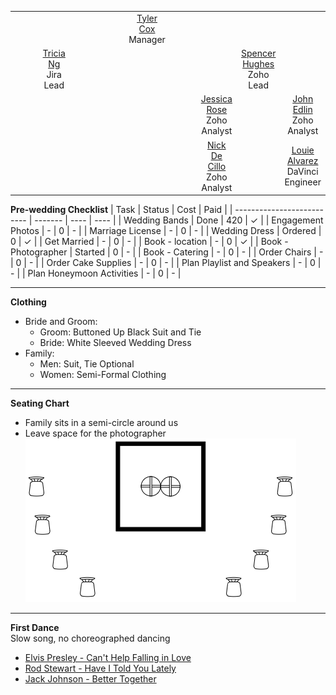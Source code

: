 <table style="text-align:center; width:100%; background-color:FFFFFF">
<tbody>
<tr>
<td style="width: 11%"></td>
<td style="width: 11%"></td>
<td style="width: 11%"></td>
<td style="width: 11%"></td>
<td style="width: 11%"><a href="https://teams.microsoft.com/l/chat/0/0?users=tyler.cox@loxleyservices.com">Tyler Cox</a> <br> Manager</td>
<td style="width: 11%"></td>
<td style="width: 11%"></td>
<td style="width: 11%"></td>
<td style="width: 11%"></td>
</tr>
<tr>
<td style="width: 11%"></td>
<td style="width: 11%"><a href="https://teams.microsoft.com/l/chat/0/0?users=Tricia.Ng@loxleyservices.com">Tricia Ng</a> <br> Jira Lead</td>
<td style="width: 11%"></td>
<td style="width: 11%"></td>
<td style="width: 11%"></td>
<td style="width: 11%"></td>
<td style="width: 11%"></td>
<td style="width: 11%"><a href="https://teams.microsoft.com/l/chat/0/0?users=spencer.hughes@loxleyservices.com">Spencer Hughes</a> <br> Zoho Lead</td>
<td style="width: 11%"></td>
</tr>
<tr>
<td style="width: 11%"></td>
<td style="width: 11%"></td>
<td style="width: 11%"></td>
<td style="width: 11%"></td>
<td style="width: 11%"></td>
<td style="width: 11%"></td>
<td style="width: 11%"><a href="https://teams.microsoft.com/l/chat/0/0?users=jessica.rose@loxleyservices.com">Jessica Rose</a> <br> Zoho Analyst</td>
<td style="width: 11%"></td>
<td style="width: 11%"><a href="https://teams.microsoft.com/l/chat/0/0?users=john.edlin@loxleyservices.com">John Edlin</a> <br> Zoho Analyst</td>
</tr>
<tr>
<td style="width: 11%"></td>
<td style="width: 11%"></td>
<td style="width: 11%"></td>
<td style="width: 11%"></td>
<td style="width: 11%"></td>
<td style="width: 11%"></td>
<td style="width: 11%"><a href="https://teams.microsoft.com/l/chat/0/0?users=nick.decillo@loxleyservices.com">Nick De Cillo</a> <br> Zoho Analyst</td>
<td style="width: 11%"></td>
<td style="width: 11%"><a href="https://teams.microsoft.com/l/chat/0/0?users=louie.alvarez@loxleyservices.com">Louie Alvarez</a> <br> DaVinci Engineer</td>
</tr>
</tbody>
</table>








**Pre-wedding Checklist**
| Task                       | Status  | Cost | Paid |
| -------------------------- | ------- | ---- | ---- |
| Wedding Bands              | Done    | 420  | ✓    |
| Engagement Photos          | -       | 0    | -    |
| Marriage License           | -       | 0    | -    |
| Wedding Dress              | Ordered | 0    | ✓    |
| Get Married                | -       | 0    | -    |
| Book - location            | -       | 0    | ✓    |
| Book - Photographer        | Started | 0    | -    |
| Book - Catering            | -       | 0    | -    |
| Order Chairs               | -       | 0    | -    |
| Order Cake Supplies        | -       | 0    | -    |
| Plan Playlist and Speakers | -       | 0    | -    |
| Plan Honeymoon Activities  | -       | 0    | -    |

---

**Clothing**
-   Bride and Groom:
    -   Groom:  Buttoned Up Black Suit and Tie
    -   Bride:  White Sleeved Wedding Dress
-   Family:
    -   Men:    Suit, Tie Optional
    -   Women:  Semi-Formal Clothing

---

**Seating Chart**
-   Family sits in a semi-circle around us
-   Leave space for the photographer\
![Seating Chart](./images/seating_chart.png)

---

**First Dance**\
Slow song, no choreographed dancing
-   [Elvis Presley - Can't Help Falling in Love](https://open.spotify.com/track/44AyOl4qVkzS48vBsbNXaC)
-   [Rod Stewart - Have I Told You Lately](https://open.spotify.com/track/6mIY6O7uNGgVqOoX70UAYh)
-   [Jack Johnson - Better Together](https://open.spotify.com/track/0x1AxbzEDQyX6feQW99lF0)
